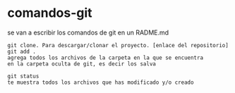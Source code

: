 # comandos-git
se van a escribir los comandos de git en un RADME.md

```
git clone. Para descargar/clonar el proyecto. [enlace del repositorio]
git add .
agrega todos los archivos de la carpeta en la que se encuentra
en la carpeta oculta de git, es decir los salva

git status
te muestra todos los archivos que has modificado y/o creado
```
